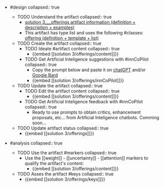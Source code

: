 
- #design
   collapsed:: true
  - TODO Understand the artifact
    collapsed:: true
    - [solution 3___offerings artifact information (definition + description + examples)](https://go.innbok.com/#/page/innBoK%2Fsolution-%28id%29%2Fofferings%2Finfo)
    - This artifact has type list and uses the following #classes: [offering (definition + template + list)](https://go.innbok.com/#/page/innBoK%2Fclass%2Foffering)
  - TODO Create the artifact
     collapsed:: true
    - TODO Ideate #artifact content
      collapsed:: true
      - {{embed [[solution 3/offerings/content]]}}
    - TODO Get Artificial Inteligence suggestions with #innCoPilot
      collapsed:: true
      - Copy the prompt below and paste it on [chatGPT](https://chat.openai.com) and/or [Google Bard](https://bard.google.com/chat)
      - {{embed [[solution 3/offerings/innCoPilot]]}}
  - TODO Update the artifact
    collapsed:: true
    - TODO Edit the artifact content
     collapsed:: true
      - {{embed [[solution 3/offerings/content]]}}
    - TODO Get Artificial Inteligence feedback with #innCoPilot
      collapsed:: true
      - Ready to use prompts to obtain critics, enhancement proposals, etc... from Artificial Inteligence chatbots. Comming soon...
  - TODO Update artifact status
    collapsed:: true
    - {{embed [[solution 3/offerings]]}}


- #analysis
  collapsed:: true
  - TODO Use the artifact #markers
    collapsed:: true
    - Use the [[weight]] - [[uncertainty]] - [[attention]] markers to qualify the artifact's content:
      - {{embed [[solution 3/offerings/content]]}}
  - TODO Asses the artifact #keys
    collapsed:: true
    - {{embed [[solution 3/offerings/keys]]}}



